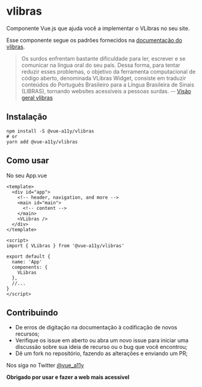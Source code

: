 # vlibras
Componente Vue.js que ajuda você a implementar o VLibras no seu site.

Esse componente segue os padrões fornecidos na [documentação do vlibras](https://www.vlibras.gov.br/doc/widget/index.html).

> Os surdos enfrentam bastante dificuldade para ler, escrever e se comunicar na língua oral do seu país. Dessa forma, para tentar reduzir esses problemas, o objetivo da ferramenta computacional de código aberto, denominada VLibras Widget, consiste em traduzir conteúdos do Português Brasileiro para a Língua Brasileira de Sinais (LIBRAS), tornando websites acessíveis a pessoas surdas. -- [Visão geral vlibras](https://www.vlibras.gov.br/doc/widget/introduction/overview.html)

## Instalação

```shell
npm install -S @vue-a11y/vlibras
# or
yarn add @vue-a11y/vlibras
``` 

## Como usar
No seu App.vue

```vue
<template>
  <div id="app">
    <!-- header, navigation, and more -->
    <main id="main">
      <!-- content -->
    </main>
    <VLibras />
  </div>
</template>

<script>
import { VLibras } from '@vue-a11y/vlibras'

export default {
  name: 'App'
  components: {
    VLibras
  },
  //...
}
</script>
```

## Contribuindo

- De erros de digitação na documentação à codificação de novos recursos;
- Verifique os issue em aberto ou abra um novo issue para iniciar uma discussão sobre sua ideia de recurso ou o bug que você encontrou;
- Dê um fork no repositório, fazendo as alterações e enviando um PR;

Nos siga no Twitter [@vue_a11y](https://twitter.com/vue_a11y)

**Obrigado por usar e fazer a web mais acessível**
